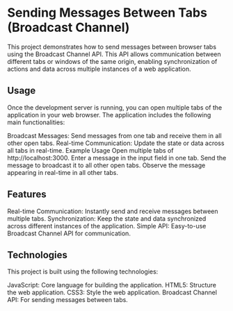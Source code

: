 # Sending Messages Between Tabs (Broadcast Channel)

This project demonstrates how to send messages between browser tabs using the Broadcast Channel API. This API allows communication between different tabs or windows of the same origin, enabling synchronization of actions and data across multiple instances of a web application.

## Usage

Once the development server is running, you can open multiple tabs of the application in your web browser. The application includes the following main functionalities:

Broadcast Messages: Send messages from one tab and receive them in all other open tabs.
Real-time Communication: Update the state or data across all tabs in real-time.
Example Usage
Open multiple tabs of http://localhost:3000.
Enter a message in the input field in one tab.
Send the message to broadcast it to all other open tabs.
Observe the message appearing in real-time in all other tabs.

## Features

Real-time Communication: Instantly send and receive messages between multiple tabs.
Synchronization: Keep the state and data synchronized across different instances of the application.
Simple API: Easy-to-use Broadcast Channel API for communication.

## Technologies

This project is built using the following technologies:

JavaScript: Core language for building the application.
HTML5: Structure the web application.
CSS3: Style the web application.
Broadcast Channel API: For sending messages between tabs.
